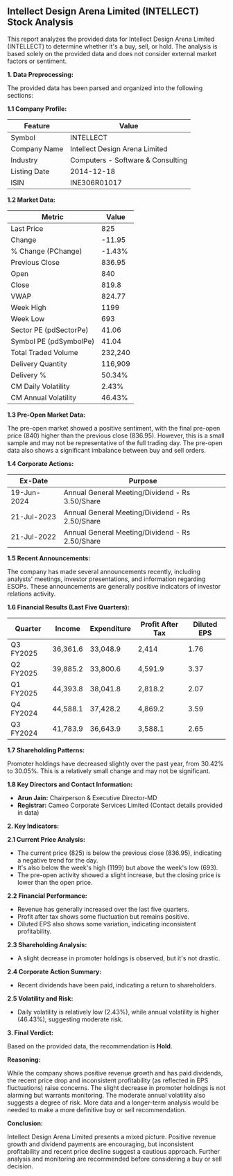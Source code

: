 ## Intellect Design Arena Limited (INTELLECT) Stock Analysis

This report analyzes the provided data for Intellect Design Arena Limited (INTELLECT) to determine whether it's a buy, sell, or hold.  The analysis is based solely on the provided data and does not consider external market factors or sentiment.

**1. Data Preprocessing:**

The provided data has been parsed and organized into the following sections:

**1.1 Company Profile:**

| Feature             | Value                               |
|----------------------|---------------------------------------|
| Symbol               | INTELLECT                             |
| Company Name         | Intellect Design Arena Limited         |
| Industry             | Computers - Software & Consulting     |
| Listing Date         | 2014-12-18                           |
| ISIN                 | INE306R01017                         |


**1.2 Market Data:**

| Metric                | Value     |
|------------------------|------------|
| Last Price             | 825        |
| Change                 | -11.95     |
| % Change (PChange)     | -1.43%     |
| Previous Close         | 836.95     |
| Open                   | 840        |
| Close                  | 819.8      |
| VWAP                  | 824.77     |
| Week High              | 1199       |
| Week Low               | 693        |
| Sector PE (pdSectorPe) | 41.06      |
| Symbol PE (pdSymbolPe) | 41.04      |
| Total Traded Volume    | 232,240    |
| Delivery Quantity      | 116,909    |
| Delivery %             | 50.34%     |
| CM Daily Volatility    | 2.43%      |
| CM Annual Volatility   | 46.43%     |


**1.3 Pre-Open Market Data:**

The pre-open market showed a positive sentiment, with the final pre-open price (840) higher than the previous close (836.95).  However, this is a small sample and may not be representative of the full trading day.  The pre-open data also shows a significant imbalance between buy and sell orders.

**1.4 Corporate Actions:**

| Ex-Date      | Purpose                                      |
|--------------|----------------------------------------------|
| 19-Jun-2024  | Annual General Meeting/Dividend - Rs 3.50/Share |
| 21-Jul-2023  | Annual General Meeting/Dividend - Rs 2.50/Share |
| 21-Jul-2022  | Annual General Meeting/Dividend - Rs 2.50/Share |


**1.5 Recent Announcements:**

The company has made several announcements recently, including analysts' meetings, investor presentations, and information regarding ESOPs.  These announcements are generally positive indicators of investor relations activity.

**1.6 Financial Results (Last Five Quarters):**

| Quarter       | Income      | Expenditure | Profit After Tax | Diluted EPS |
|---------------|-------------|--------------|-------------------|-------------|
| Q3 FY2025     | 36,361.6    | 33,048.9     | 2,414            | 1.76        |
| Q2 FY2025     | 39,885.2    | 33,800.6     | 4,591.9          | 3.37        |
| Q1 FY2025     | 44,393.8    | 38,041.8     | 2,818.2          | 2.07        |
| Q4 FY2024     | 44,588.1    | 37,428.2     | 4,869.2          | 3.59        |
| Q3 FY2024     | 41,783.9    | 36,643.9     | 3,588.1          | 2.65        |


**1.7 Shareholding Patterns:**

Promoter holdings have decreased slightly over the past year, from 30.42% to 30.05%. This is a relatively small change and may not be significant.

**1.8 Key Directors and Contact Information:**

* **Arun Jain:** Chairperson & Executive Director-MD
* **Registrar:** Cameo Corporate Services Limited (Contact details provided in data)


**2. Key Indicators:**

**2.1 Current Price Analysis:**

* The current price (825) is below the previous close (836.95), indicating a negative trend for the day.
* It's also below the week's high (1199) but above the week's low (693).
* The pre-open activity showed a slight increase, but the closing price is lower than the open price.

**2.2 Financial Performance:**

* Revenue has generally increased over the last five quarters.
* Profit after tax shows some fluctuation but remains positive.
* Diluted EPS also shows some variation, indicating inconsistent profitability.

**2.3 Shareholding Analysis:**

* A slight decrease in promoter holdings is observed, but it's not drastic.

**2.4 Corporate Action Summary:**

* Recent dividends have been paid, indicating a return to shareholders.

**2.5 Volatility and Risk:**

* Daily volatility is relatively low (2.43%), while annual volatility is higher (46.43%), suggesting moderate risk.

**3. Final Verdict:**

Based on the provided data, the recommendation is **Hold**.

**Reasoning:**

While the company shows positive revenue growth and has paid dividends, the recent price drop and inconsistent profitability (as reflected in EPS fluctuations) raise concerns. The slight decrease in promoter holdings is not alarming but warrants monitoring.  The moderate annual volatility also suggests a degree of risk.  More data and a longer-term analysis would be needed to make a more definitive buy or sell recommendation.

**Conclusion:**

Intellect Design Arena Limited presents a mixed picture.  Positive revenue growth and dividend payments are encouraging, but inconsistent profitability and recent price decline suggest a cautious approach.  Further analysis and monitoring are recommended before considering a buy or sell decision.
